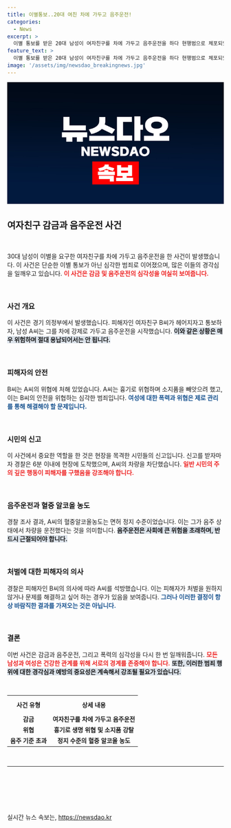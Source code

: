 ```yaml
---
title: 이별통보..20대 여친 차에 가두고 음주운전!
categories:
  - News
excerpt: >
  이별 통보를 받은 20대 남성이 여자친구를 차에 가두고 음주운전을 하다 현행범으로 체포되었습니다. 흉기로 위협한 혐의까지 더해진 사건, 그 배경은 과연 무엇일까요?
feature_text: >
  이별 통보를 받은 20대 남성이 여자친구를 차에 가두고 음주운전을 하다 현행범으로 체포되었습니다. 흉기로 위협한 혐의까지 더해진 사건, 그 배경은 과연 무엇일까요?
image: '/assets/img/newsdao_breakingnews.jpg'
---
```


<p><img src="/assets/img/newsdao_breakingnews.jpg" alt="flaretime 속보" /></p>

<h2 data-ke-size="size26">여자친구 감금과 음주운전 사건</h2>

<p data-ke-size="size16">&nbsp;</p>

<p>30대 남성이 이별을 요구한 여자친구를 차에 가두고 음주운전을 한 사건이 발생했습니다. 이 사건은 단순한 이별 통보가 아닌 심각한 범죄로 이어졌으며, 많은 이들의 경각심을 일깨우고 있습니다. <b><span style="color: #ee2323;">이 사건은 감금 및 음주운전의 심각성을 여실히 보여줍니다.</span></b> </p>

<p data-ke-size="size16">&nbsp;</p>

<h3>사건 개요</h3>

<p>이 사건은 경기 의정부에서 발생했습니다. 피해자인 여자친구 B씨가 헤어지자고 통보하자, 남성 A씨는 그를 차에 강제로 가두고 음주운전을 시작했습니다. <b><span style="background-color: #21538527;">이와 같은 상황은 매우 위험하며 절대 용납되어서는 안 됩니다.</span></b> </p>

<p data-ke-size="size16">&nbsp;</p>

<h3>피해자의 안전</h3>

<p>B씨는 A씨의 위협에 처해 있었습니다. A씨는 흉기로 위협하며 소지품을 빼앗으려 했고, 이는 B씨의 안전을 위협하는 심각한 범죄입니다. <b><span style="color: #1a5490;">여성에 대한 폭력과 위협은 제로 관리를 통해 해결해야 할 문제입니다.</span></b> </p>

<p data-ke-size="size16">&nbsp;</p>

<h3>시민의 신고</h3>

<p>이 사건에서 중요한 역할을 한 것은 현장을 목격한 시민들의 신고입니다. 신고를 받자마자 경찰은 6분 이내에 현장에 도착했으며, A씨의 차량을 차단했습니다. <b><span style="color: #ee2323;">일반 시민의 주의 깊은 행동이 피해자를 구했음을 강조해야 합니다.</span></b> </p>

<p data-ke-size="size16">&nbsp;</p>

<h3>음주운전과 혈중 알코올 농도</h3>

<p>경찰 조사 결과, A씨의 혈중알코올농도는 면허 정지 수준이었습니다. 이는 그가 음주 상태에서 차량을 운전했다는 것을 의미합니다. <b><span style="background-color: #21538527;">음주운전은 사회에 큰 위험을 초래하며, 반드시 근절되어야 합니다.</span></b> </p>

<p data-ke-size="size16">&nbsp;</p>

<h3>처벌에 대한 피해자의 의사</h3>

<p>경찰은 피해자인 B씨의 의사에 따라 A씨를 석방했습니다. 이는 피해자가 처벌을 원하지 않거나 문제를 해결하고 싶어 하는 경우가 있음을 보여줍니다. <b><span style="color: #1a5490;">그러나 이러한 결정이 항상 바람직한 결과를 가져오는 것은 아닙니다.</span></b> </p>

<p data-ke-size="size16">&nbsp;</p>

<h3>결론</h3>

<p>이번 사건은 감금과 음주운전, 그리고 폭력의 심각성을 다시 한 번 일깨워줍니다. <b><span style="color: #ee2323;">모든 남성과 여성은 건강한 관계를 위해 서로의 경계를 존중해야 합니다.</span></b> <b><span style="background-color: #21538527;">또한, 이러한 범죄 행위에 대한 경각심과 예방의 중요성은 계속해서 강조될 필요가 있습니다.</span></b> </p>

<p data-ke-size="size16">&nbsp;</p>

<table style="width:100%">
  <tr>
    <th style="text-align: center; height: 35px;">사건 유형</th>
    <th style="text-align: center; height: 35px;">상세 내용</th>
  </tr>
  <tr>
    <td style="text-align: center; height: 17px;"><b>감금</b></td>
    <td style="text-align: center; height: 17px;"><b>여자친구를 차에 가두고 음주운전</b></td>
  </tr>
  <tr>
    <td style="text-align: center; height: 17px;"><b>위협</b></td>
    <td style="text-align: center; height: 17px;"><b>흉기로 생명 위협 및 소지품 강탈</b></td>
  </tr>
  <tr>
    <td style="text-align: center; height: 17px;"><b>음주 기준 초과</b></td>
    <td style="text-align: center; height: 17px;"><b>정지 수준의 혈중 알코올 농도</b></td>
  </tr>
</table>

<p data-ke-size="size16">&nbsp;</p>

<hr>

<p data-ke-size="size16">&nbsp;</p>

<p data-ke-size="size16">&nbsp;</p>

<p data-ke-size="size16">&nbsp;</p>
실시간 뉴스 속보는, <a href="https://newsdao.kr" rel="dofollow">https://newsdao.kr</a>



